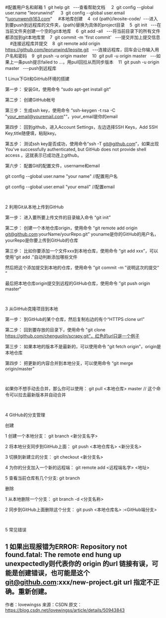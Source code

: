 #配置用户名和邮箱
1  git help git   ---查看帮助文档
    2  git config --global user.name "leorunwind"
    3  git config --global user.email "luorunwen@163.com"
   
#本地库创建
   4  cd {path}/leosite-code/  ---进入到要push到远程库的文件夹，{path}替换为具体的project目录
   5  git init   ---在当前文件夹创建一个空的git本地库
   6  git add -all   ---将当前目录下的所有文件都添加到git本地库里
   7  git commit -m 'first commit'   ---提交并加上提交信息
   
#连接远程库并提交
   8  git remote add origin https://github.com/leorunwind/leosite.git   ---连接远程库，回车会让你输入用户名和密码
   9  git push -u origin master
   10  git pull -u origin master   ---如果上一条push提示failed to ...，用pull回拉从而同步版本
   11  git push -u origin master   ---push到远程库



1 Linux下Git和GitHub环境的搭建

第一步： 安装Git，使用命令 “sudo apt-get install git”

第二步： 创建GitHub帐号

第三步： 生成ssh key，使用命令 “ssh-keygen -t rsa -C "your_email@youremail.com"”，your_email是你的email

第四步： 回到github，进入Account Settings，左边选择SSH Keys，Add SSH Key,title随便填，粘贴key。

第五步： 测试ssh key是否成功，使用命令“ssh -T git@github.com”，如果出现You’ve successfully authenticated, but GitHub does not provide shell access 。这就表示已成功连上github。

第六步： 配置Git的配置文件，username和email

git config --global user.name "your name" //配置用户名

git config --global user.email "your email" //配置email

 

2 利用Git从本地上传到GitHub

第一步： 进入要所要上传文件的目录输入命令 “git init”

第二步： 创建一个本地仓库origin，使用命令 “git remote add origin git@github.com:yourName/yourRepo.git”
youname是你的GitHub的用户名，yourRepo是你要上传到GitHub的仓库

第三步： 比如你要添加一个文件xxx到本地仓库，使用命令 “git add xxx”，可以使用“git add .”自动判断添加哪些文件

然后把这个添加提交到本地的仓库，使用命令 ”git commit -m ”说明这次的提交“ “

最后把本地仓库origin提交到远程的GitHub仓库，使用命令 ”git push origin master“

 

3 从GitHub克隆项目到本地

第一步： 到GitHub的某个仓库，然后复制右边的有个“HTTPS clone url”

第二步： 回到要存放的目录下，使用命令 "git clone https://github.com/chenguolin/scrapy.git"，红色的url只是一个例子

第三步： 如果本地的版本不是最新的，可以使用命令 “git fetch origin”，origin是本地仓库

第四步： 把更新的内容合并到本地分支，可以使用命令 “git merge origin/master”

 

如果你不想手动去合并，那么你可以使用： git pull <本地仓库> master // 这个命令可以拉去最新版本并自动合并

 

4 GitHub的分支管理

创建

1 创建一个本地分支： git branch <新分支名字>

2 将本地分支同步到GitHub上面： git push <本地仓库名> <新分支名>

3 切换到新建立的分支： git checkout <新分支名>

4 为你的分支加入一个新的远程端： git remote add <远程端名字> <地址>

5 查看当前仓库有几个分支: git branch

删除

1 从本地删除一个分支： git branch -d <分支名称>

2 同步到GitHub上面删除这个分支： git push <本地仓库名> :<GitHub端分支>

 

5 常见错误

1 如果出现报错为ERROR: Repository not found.fatal: The remote end hung up unexpectedly则代表你的 origin 的url 链接有误，可能是创建错误，也可能是这个 git@github.com:xxx/new-project.git url 指定不正确。重新创建。
--------------------- 
作者：lovewingss 
来源：CSDN 
原文：https://blog.csdn.net/lovewingss/article/details/50943843 
